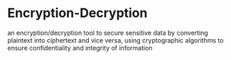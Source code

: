 # Encryption-Decryption
an encryption/decryption tool to secure sensitive data by converting plaintext into ciphertext and vice versa, using cryptographic algorithms to ensure confidentiality and integrity of information
